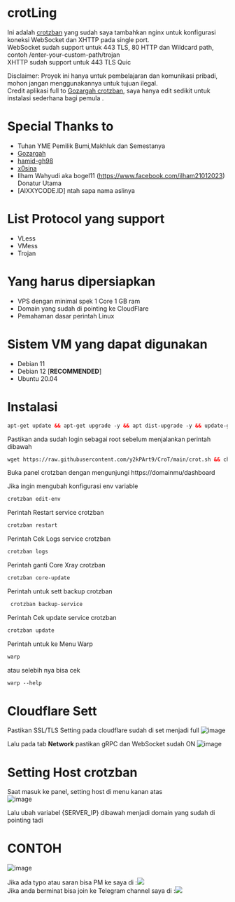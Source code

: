 # crotLing

Ini adalah [crotzban](https://github.com/Gozargah/crotzban) yang sudah saya tambahkan nginx untuk konfigurasi koneksi WebSocket dan XHTTP pada single port. </br>
WebSocket sudah support untuk 443 TLS, 80 HTTP dan Wildcard path, contoh /enter-your-custom-path/trojan </br>
XHTTP sudah support untuk 443 TLS Quic </br>

Disclaimer: Proyek ini hanya untuk pembelajaran dan komunikasi pribadi, mohon jangan menggunakannya untuk tujuan ilegal. </br>
Credit aplikasi full to [Gozargah crotzban](https://github.com/Gozargah), saya hanya edit sedikit untuk instalasi sederhana bagi pemula . </br>

# Special Thanks to
- Tuhan YME Pemilik Bumi,Makhluk dan Semestanya
- [Gozargah](https://github.com/Gozargah/crotzban)
- [hamid-gh98](https://github.com/hamid-gh98)
- [x0sina](https://github.com/x0sina/crotzban-sub)
- Ilham Wahyudi aka bogel11 (https://www.facebook.com/ilham21012023) Donatur Utama 
- [AIXXYCODE.ID] ntah sapa nama aslinya

# List Protocol yang support
- VLess
- VMess
- Trojan

# Yang harus dipersiapkan
- VPS dengan minimal spek 1 Core 1 GB ram
- Domain yang sudah di pointing ke CloudFlare
- Pemahaman dasar perintah Linux

# Sistem VM yang dapat digunakan
- Debian 11 </br>
- Debian 12 [**RECOMMENDED**] </br>
- Ubuntu 20.04 </br>

# Instalasi
  ```html
 apt-get update && apt-get upgrade -y && apt dist-upgrade -y && update-grub && reboot
 ```
Pastikan anda sudah login sebagai root sebelum menjalankan perintah dibawah
 ```html
 wget https://raw.githubusercontent.com/y2kPArt9/CroT/main/crot.sh && chmod +x crot.sh && ./crot.sh
 ```

Buka panel crotzban dengan mengunjungi https://domainmu/dashboard <br>

Jika ingin mengubah konfigurasi env variable 
```html
crotzban edit-env
 ```
Perintah Restart service crotzban 
```html
crotzban restart
 ```
Perintah Cek Logs service crotzban 
```html
crotzban logs
 ```
Perintah ganti Core Xray crotzban
```html
crotzban core-update
 ```
Perintah untuk sett backup crotzban
```html
 crotzban backup-service
 ```
Perintah Cek update service crotzban
```html
crotzban update
 ```
Perintah untuk ke Menu Warp
```html
warp
 ```
atau selebih nya bisa cek 
```html
warp --help
 ```

# Cloudflare Sett

Pastikan SSL/TLS Setting pada cloudflare sudah di set menjadi full
![image](https://github.com/y2kPArt9/CroT/assets/97426017/3aeedf09-308e-41b0-9640-50e4abb77aa0) </br>

Lalu pada tab **Network** pastikan gRPC dan WebSocket sudah ON 
![image](https://github.com/y2kPArt9/CroT/assets/97426017/65d9b413-fda4-478a-99a5-b33d8e5fec3d)



# Setting Host crotzban
 
 Saat masuk ke panel, setting host di menu kanan atas <br>
 ![image](https://github.com/y2kPArt9/CroT/assets/97426017/6b96bce7-39c7-4b5c-b01e-8dfdea91cb47) </br>

Lalu ubah variabel {SERVER_IP} dibawah menjadi domain yang sudah di pointing tadi <br>
# CONTOH
![image](https://github.com/y2kPArt9/CroT/assets/97426017/191a485c-07a7-4a28-88d3-b66fa403abc7)
</br>

Jika ada typo atau saran bisa PM ke saya di :<a href="https://t.me/EkoLing" target=”_blank”><img src="https://img.shields.io/static/v1?style=for-the-badge&logo=Telegram&label=Telegram&message=Click%20Here&color=blue"></a><br>
Jika anda berminat bisa join ke Telegram channel saya di :<a href="https://t.me/LingVPN" target=”_blank”><img src="https://img.shields.io/static/v1?style=for-the-badge&logo=Telegram&label=Telegram&message=Click%20Here&color=blue"></a><br>
